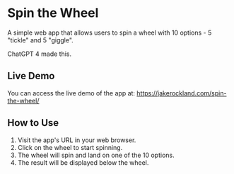 # Spin the Wheel

A simple web app that allows users to spin a wheel with 10 options - 5 "tickle" and 5 "giggle".

ChatGPT 4 made this.

## Live Demo

You can access the live demo of the app at: https://jakerockland.com/spin-the-wheel/

## How to Use

1. Visit the app's URL in your web browser.
2. Click on the wheel to start spinning.
3. The wheel will spin and land on one of the 10 options.
4. The result will be displayed below the wheel.
